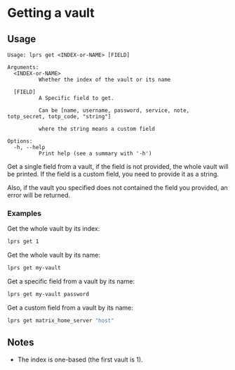 # Getting a vault

## Usage

```
Usage: lprs get <INDEX-or-NAME> [FIELD]

Arguments:
  <INDEX-or-NAME>
          Whether the index of the vault or its name

  [FIELD]
          A Specific field to get.
          
          Can be [name, username, password, service, note, totp_secret, totp_code, "string"]
          
          where the string means a custom field

Options:
  -h, --help
          Print help (see a summary with '-h')
```

Get a single field from a vault, if the field is not provided, the whole vault
will be printed. If the field is a custom field, you need to provide it as a
string.

Also, if the vault you specified does not contained the field you provided, an
error will be returned.


### Examples
Get the whole vault by its index:
```sh
lprs get 1
```

Get the whole vault by its name:
```sh
lprs get my-vault
```

Get a specific field from a vault by its name:
```sh
lprs get my-vault password
```

Get a custom field from a vault by its name:
```sh
lprs get matrix_home_server "host"
```

## Notes
- The index is one-based (the first vault is 1).
